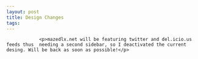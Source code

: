 ```yaml
---
layout: post
title: Design Changes
tags:
---
```



                <p>mazedlx.net will be featuring twitter and del.icio.us feeds thus  needing a second sidebar, so I deactivated the current desing. Will be back as soon as possible!</p>
